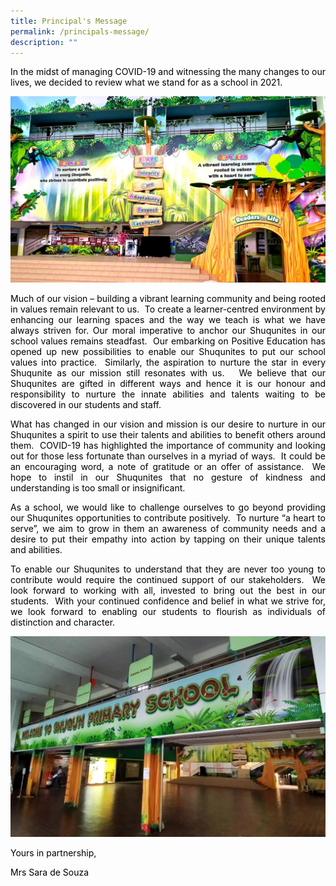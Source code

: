 ```yaml
---
title: Principal's Message
permalink: /principals-message/
description: ""
---
```

<p style="text-align: justify;"><span style="color: #000000;">In the midst of managing COVID-19 and witnessing the many changes to our lives, we decided to review what we stand for as a school in 2021.</span></p>

![](/images/FEATURE-WALL-@-CONCOURSE_VISUAL-2-1024x604.jpg)
<p style="text-align: justify;"><span style="color: #000000;">Much of our vision &ndash; building a vibrant learning community and being rooted in values remain relevant to us.&nbsp; To create a learner-centred environment by enhancing our learning spaces and the way we teach is what we have always striven for. Our moral imperative to anchor our Shuqunites in our school values remains steadfast.&nbsp; Our embarking on Positive Education has opened up new possibilities to enable our Shuqunites to put our school values into practice.&nbsp; Similarly, the aspiration to nurture the star in every Shuqunite as our mission still resonates with us.&nbsp;&nbsp; We believe that our Shuqunites are gifted in different ways and hence it is our honour and responsibility to nurture the innate abilities and talents waiting to be discovered in our students and staff.</span></p>
<p style="text-align: justify;"><span style="color: #000000;">What has changed in our vision and mission is our desire to nurture in our Shuqunites a spirit to use their talents and abilities to benefit others around them.&nbsp; COVID-19 has highlighted the importance of community and looking out for those less fortunate than ourselves in a myriad of ways.&nbsp; It could be an encouraging word, a note of gratitude or an offer of assistance.&nbsp; We hope to instil in our Shuqunites that no gesture of kindness and understanding is too small or insignificant.</span></p>
<p style="text-align: justify;"><span style="color: #000000;">As a school, we would like to challenge ourselves to go beyond providing our Shuqunites opportunities to contribute positively.&nbsp; To nurture &ldquo;a heart to serve&rdquo;, we aim to grow in them an awareness of community needs and a desire to put their empathy into action by tapping on their unique talents and abilities.</span></p>
<p style="text-align: justify;"><span style="color: #000000;">To enable our Shuqunites to understand that they are never too young to contribute would require the continued support of our stakeholders.&nbsp; We look forward to working with all, invested to bring out the best in our students.&nbsp; With your continued confidence and belief in what we strive for, we look forward to enabling our students to flourish as individuals of distinction and character.</span></p>

![](/images/0002-1024x652.jpg)
<p style="text-align: justify;"><span style="color: #000000;">Yours in partnership,</span></p>
<p style="text-align: justify;"><span style="color: #000000;">Mrs Sara de Souza</span></p>